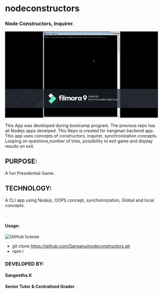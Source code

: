 # nodeconstructors

### Node Constructors, Inquirer.

![Gifs](https://github.com/Sanganu/hjtsmclss/blob/master/Hangman/President.gif)

This App was developed during bootcamp program. The previous repo has all Nodejs apps develped.
This Repo is created for hangman backend app. This app uses concepts of constructors, inquirer, synchronization concepts. Looping on questions,number of tries, possibility to exit game and display results on exit.

## PURPOSE:
A fun Presidential Game.

## TECHNOLOGY:
A  CLI app using Nodejs, OOPS concept, synchorinization, Global and local concepts.

.


#### Usage:
![GitHub license](https://img.shields.io/badge/license-MIT-red.svg)

* git clone https://github.com/Sanganu/nodeconstructors.git
* npm i


### DEVELOPED BY:
#### Sangeetha.K
#### Senior Tutor & Centralized Grader
